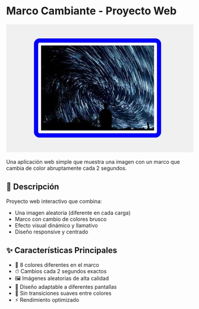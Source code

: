 # Marco Cambiante - Proyecto Web

![Pantallazo del proyecto](capturaPantalla.jpg)

Una aplicación web simple que muestra una imagen con un marco que cambia de color abruptamente cada 2 segundos.

## 📝 Descripción

Proyecto web interactivo que combina:
- Una imagen aleatoria (diferente en cada carga)
- Marco con cambio de colores brusco
- Efecto visual dinámico y llamativo
- Diseño responsive y centrado

## ✨ Características Principales

- 🎨 8 colores diferentes en el marco
- ⏱ Cambios cada 2 segundos exactos
- 🖼 Imágenes aleatorias de alta calidad
- 📱 Diseño adaptable a diferentes pantallas
- 🚫 Sin transiciones suaves entre colores
- ⚡ Rendimiento optimizado


